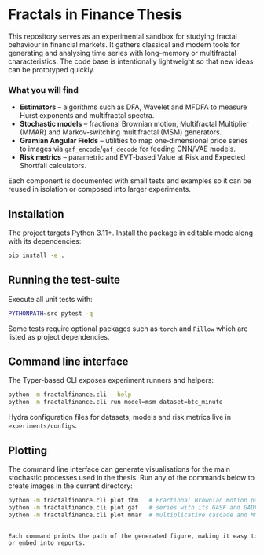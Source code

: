 # Fractals in Finance Thesis

This repository serves as an experimental sandbox for studying fractal
behaviour in financial markets.  It gathers classical and modern tools for
generating and analysing time series with long–memory or multifractal
characteristics.  The code base is intentionally lightweight so that new ideas
can be prototyped quickly.

### What you will find

- **Estimators** – algorithms such as DFA, Wavelet and MFDFA to measure Hurst
  exponents and multifractal spectra.
- **Stochastic models** – fractional Brownian motion, Multifractal
  Multiplier (MMAR) and Markov‑switching multifractal (MSM) generators.
- **Gramian Angular Fields** – utilities to map one‑dimensional price series
  to images via `gaf_encode`/`gaf_decode` for feeding CNN/VAE models.
- **Risk metrics** – parametric and EVT‑based Value at Risk and Expected
  Shortfall calculators.

Each component is documented with small tests and examples so it can be reused
in isolation or composed into larger experiments.


## Installation

The project targets Python 3.11+.  Install the package in editable mode
along with its dependencies:

```bash
pip install -e .
```

## Running the test-suite

Execute all unit tests with:

```bash
PYTHONPATH=src pytest -q
```

Some tests require optional packages such as `torch` and `Pillow` which are
listed as project dependencies.

## Command line interface

The Typer-based CLI exposes experiment runners and helpers:

```bash
python -m fractalfinance.cli --help
python -m fractalfinance.cli run model=msm dataset=btc_minute
```

Hydra configuration files for datasets, models and risk metrics live in
`experiments/configs`.

## Plotting

The command line interface can generate visualisations for the main stochastic
processes used in the thesis.  Run any of the commands below to create images in
the current directory:

```bash
python -m fractalfinance.cli plot fbm   # Fractional Brownian motion path
python -m fractalfinance.cli plot gaf   # series with its GASF and GADF
python -m fractalfinance.cli plot mmar  # multiplicative cascade and MMAR path


Each command prints the path of the generated figure, making it easy to script
or embed into reports.
